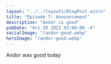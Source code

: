 ```yaml
---
layout: "../../layouts/BlogPost.astro"
title: "Episode 7: Announcement"
description: "Andor is good"
pubDate: "Oct 20 2022 03:00:00 -4"
socialImage: "/andor-good.webp"
heroImage: "/andor-good.webp"
---
```


Andor was good today
